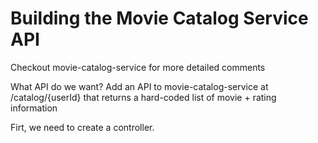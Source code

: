 # Building the Movie Catalog Service API

Checkout movie-catalog-service for more detailed comments

What API do we want?
Add an API to movie-catalog-service at /catalog/{userId} that returns a hard-coded list of movie + rating information

Firt, we need to create a controller.